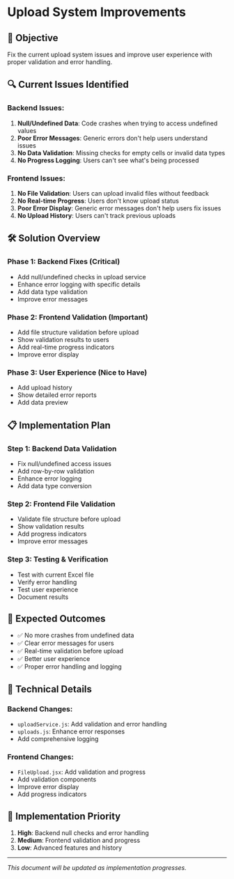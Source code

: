 # Upload System Improvements

## 🎯 **Objective**
Fix the current upload system issues and improve user experience with proper validation and error handling.

## 🔍 **Current Issues Identified**

### **Backend Issues:**
1. **Null/Undefined Data**: Code crashes when trying to access undefined values
2. **Poor Error Messages**: Generic errors don't help users understand issues
3. **No Data Validation**: Missing checks for empty cells or invalid data types
4. **No Progress Logging**: Users can't see what's being processed

### **Frontend Issues:**
1. **No File Validation**: Users can upload invalid files without feedback
2. **No Real-time Progress**: Users don't know upload status
3. **Poor Error Display**: Generic error messages don't help users fix issues
4. **No Upload History**: Users can't track previous uploads

## 🛠️ **Solution Overview**

### **Phase 1: Backend Fixes (Critical)**
- Add null/undefined checks in upload service
- Enhance error logging with specific details
- Add data type validation
- Improve error messages

### **Phase 2: Frontend Validation (Important)**
- Add file structure validation before upload
- Show validation results to users
- Add real-time progress indicators
- Improve error display

### **Phase 3: User Experience (Nice to Have)**
- Add upload history
- Show detailed error reports
- Add data preview

## 📋 **Implementation Plan**

### **Step 1: Backend Data Validation**
- Fix null/undefined access issues
- Add row-by-row validation
- Enhance error logging
- Add data type conversion

### **Step 2: Frontend File Validation**
- Validate file structure before upload
- Show validation results
- Add progress indicators
- Improve error messages

### **Step 3: Testing & Verification**
- Test with current Excel file
- Verify error handling
- Test user experience
- Document results

## 🎯 **Expected Outcomes**
- ✅ No more crashes from undefined data
- ✅ Clear error messages for users
- ✅ Real-time validation before upload
- ✅ Better user experience
- ✅ Proper error handling and logging

## 📝 **Technical Details**

### **Backend Changes:**
- `uploadService.js`: Add validation and error handling
- `uploads.js`: Enhance error responses
- Add comprehensive logging

### **Frontend Changes:**
- `FileUpload.jsx`: Add validation and progress
- Add validation components
- Improve error display
- Add progress indicators

## 🚀 **Implementation Priority**
1. **High**: Backend null checks and error handling
2. **Medium**: Frontend validation and progress
3. **Low**: Advanced features and history

---

*This document will be updated as implementation progresses.*

